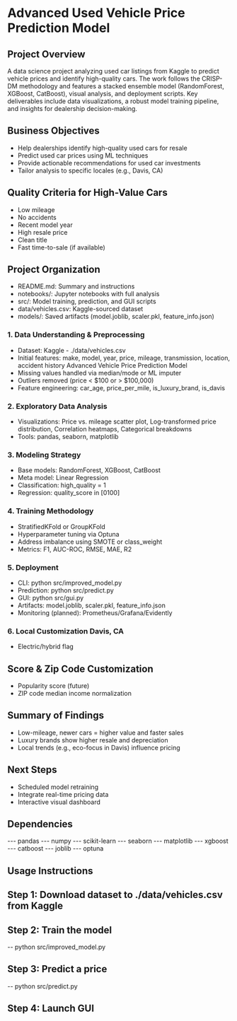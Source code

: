 # Advanced Used Vehicle Price Prediction Model

## Project Overview

A data science project analyzing used car listings from Kaggle to predict vehicle prices and identify
high-quality cars. The work follows the CRISP-DM methodology and features a stacked ensemble model
(RandomForest, XGBoost, CatBoost), visual analysis, and deployment scripts. Key deliverables include data
visualizations, a robust model training pipeline, and insights for dealership decision-making.

## Business Objectives

- Help dealerships identify high-quality used cars for resale
- Predict used car prices using ML techniques
- Provide actionable recommendations for used car investments
- Tailor analysis to specific locales (e.g., Davis, CA)


## Quality Criteria for High-Value Cars

- Low mileage
- No accidents
- Recent model year
- High resale price
- Clean title
- Fast time-to-sale (if available)
  
## Project Organization

- README.md: Summary and instructions
- notebooks/: Jupyter notebooks with full analysis
- src/: Model training, prediction, and GUI scripts
- data/vehicles.csv: Kaggle-sourced dataset
- models/: Saved artifacts (model.joblib, scaler.pkl, feature_info.json)

### 1. Data Understanding & Preprocessing

- Dataset: Kaggle - ./data/vehicles.csv
- Initial features: make, model, year, price, mileage, transmission, location, accident history
Advanced Vehicle Price Prediction Model
- Missing values handled via median/mode or ML imputer
- Outliers removed (price < $100 or > $100,000)
- Feature engineering: car_age, price_per_mile, is_luxury_brand, is_davis
  
### 2. Exploratory Data Analysis

- Visualizations: Price vs. mileage scatter plot, Log-transformed price distribution, Correlation heatmaps,
Categorical breakdowns
- Tools: pandas, seaborn, matplotlib

### 3. Modeling Strategy

- Base models: RandomForest, XGBoost, CatBoost
- Meta model: Linear Regression
- Classification: high_quality = 1
- Regression: quality_score in [0100]

### 4. Training Methodology

- StratifiedKFold or GroupKFold
- Hyperparameter tuning via Optuna
- Address imbalance using SMOTE or class_weight
- Metrics: F1, AUC-ROC, RMSE, MAE, R2

### 5. Deployment

- CLI: python src/improved_model.py
- Prediction: python src/predict.py
- GUI: python src/gui.py
- Artifacts: model.joblib, scaler.pkl, feature_info.json
- Monitoring (planned): Prometheus/Grafana/Evidently

### 6. Local Customization Davis, CA

- Electric/hybrid flag


## Score & Zip Code Customization

- Popularity score (future)
- ZIP code median income normalization
  
## Summary of Findings

- Low-mileage, newer cars = higher value and faster sales
- Luxury brands show higher resale and depreciation
- Local trends (e.g., eco-focus in Davis) influence pricing

## Next Steps

- Scheduled model retraining
- Integrate real-time pricing data
- Interactive visual dashboard

## Dependencies

--- pandas
--- numpy
--- scikit-learn
--- seaborn
--- matplotlib
--- xgboost
--- catboost
--- joblib
--- optuna

## Usage Instructions

## Step 1: Download dataset to ./data/vehicles.csv from Kaggle
## Step 2: Train the model
-- python src/improved_model.py
## Step 3: Predict a price
-- python src/predict.py
## Step 4: Launch GUI
